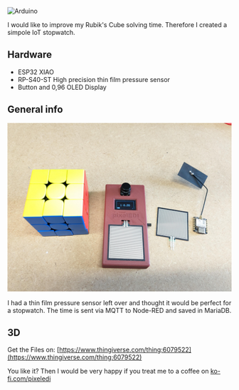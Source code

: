 ![Arduino](https://img.shields.io/badge/Arduino-00979D?style=for-the-badge&logo=Arduino&logoColor=white)

I would like to improve my Rubik's Cube solving time.
Therefore I created a simpole IoT stopwatch.

## Hardware
* ESP32 XIAO
* RP-S40-ST High precision thin film pressure sensor
* Button and 0,96 OLED Display

## General info 

<img src="https://github.com/pixelEDI/TikTok-Projects/blob/7b41f54df7a8740e8efbe22dd137854e9c397797/26_cube_timer/esp32-cubetimer2.jpg" widht="200">   

I had a thin film pressure sensor left over and thought it would be perfect for a stopwatch. 
The time is sent via MQTT to Node-RED and saved in MariaDB.

## 3D 
Get the Files on:
[https://www.thingiverse.com/thing:6079522](https://www.thingiverse.com/thing:6079522)



You like it? Then I would be very happy if you treat me to a coffee on [ko-fi.com/pixeledi](https://www.ko-fi.com/pixeledi)
